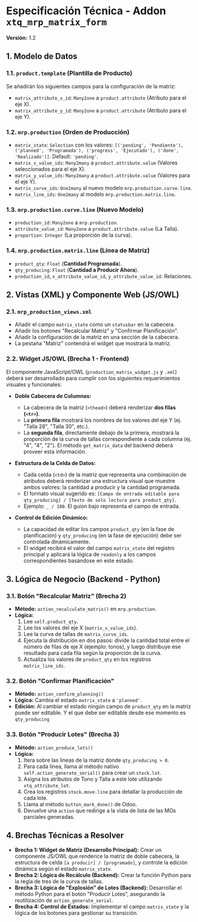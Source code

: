 # Especificación Técnica - Addon `xtq_mrp_matrix_form`
**Versión:** 1.2

## 1. Modelo de Datos

### 1.1. `product.template` (Plantilla de Producto)
Se añadirán los siguientes campos para la configuración de la matriz:
- `matrix_attribute_x_id`: `Many2one` a `product.attribute` (Atributo para el eje X).
- `matrix_attribute_y_id`: `Many2one` a `product.attribute` (Atributo para el eje Y).

### 1.2. `mrp.production` (Orden de Producción)
- `matrix_state`: `Selection` con los valores: `[('pending', 'Pendiente'), ('planned', 'Programada'), ('progress', 'Ejecutado'), ('done', 'Realizado')]`. Default: `'pending'`.
- `matrix_x_value_ids`: `Many2many` a `product.attribute.value` (Valores seleccionados para el eje X).
- `matrix_y_value_ids`: `Many2many` a `product.attribute.value` (Valores para el eje Y).
- `matrix_curve_ids`: `One2many` al nuevo modelo `mrp.production.curve.line`.
- `matrix_line_ids`: `One2many` al modelo `mrp.production.matrix.line`.

### 1.3. `mrp.production.curve.line` (Nuevo Modelo)
- `production_id`: `Many2one` a `mrp.production`.
- `attribute_value_id`: `Many2one` a `product.attribute.value` (La Talla).
- `proportion`: `Integer` (La proporción de la curva).

### 1.4. `mrp.production.matrix.line` (Línea de Matriz)
- `product_qty`: `Float` (**Cantidad Programada**).
- `qty_producing`: `Float` (**Cantidad a Producir Ahora**).
- `production_id`, `x_attribute_value_id`, `y_attribute_value_id`: Relaciones.

## 2. Vistas (XML) y Componente Web (JS/OWL)

### 2.1. `mrp_production_views.xml`
- Añadir el campo `matrix_state` como un `statusbar` en la cabecera.
- Añadir los botones "Recalcular Matriz" y "Confirmar Planificación".
- Añadir la configuración de la matriz en una sección de la cabecera.
- La pestaña "Matriz" contendrá el widget que mostrará la matriz.

### 2.2. Widget JS/OWL (Brecha 1 - Frontend)
El componente JavaScript/OWL (`production_matrix_widget.js` y `.xml`) deberá ser desarrollado para cumplir con los siguientes requerimientos visuales y funcionales:

- **Doble Cabecera de Columnas:**
    - La cabecera de la matriz (`<thead>`) deberá renderizar **dos filas (`<tr>`)**.
    - La **primera fila** mostrará los nombres de los valores del eje Y (ej. "Talla 28", "Talla 30", etc.).
    - La **segunda fila**, directamente debajo de la primera, mostrará la proporción de la curva de tallas correspondiente a cada columna (ej. "4", "4", "2"). El método `get_matrix_data` del backend deberá proveer esta información.

- **Estructura de la Celda de Datos:**
    - Cada celda (`<td>`) de la matriz que representa una combinación de atributos deberá renderizar una estructura visual que muestre ambos valores: la cantidad a producir y la cantidad programada.
    - El formato visual sugerido es: `[Campo de entrada editable para qty_producing] / [Texto de solo lectura para product_qty]`.
    - Ejemplo: `_ / 100`. El guion bajo representa el campo de entrada.

- **Control de Edición Dinámico:**
    - La capacidad de editar los campos `product_qty` (en la fase de planificación) y `qty_producing` (en la fase de ejecución) debe ser controlada dinámicamente.
    - El widget recibirá el valor del campo `matrix_state` del registro principal y aplicará la lógica de `readonly` a los campos correspondientes basándose en este estado.

## 3. Lógica de Negocio (Backend - Python)

### 3.1. Botón "Recalcular Matriz" (Brecha 2)
- **Método:** `action_recalculate_matrix()` en `mrp.production`.
- **Lógica:**
    1. Lee `self.product_qty`.
    2. Lee los valores del eje X (`matrix_x_value_ids`).
    3. Lee la curva de tallas de `matrix_curve_ids`.
    4. Ejecuta la distribución en dos pasos: divide la cantidad total entre el número de filas de eje X (ejemplo: tonos), y luego distribuye ese resultado para cada fila según la proporción de la curva.
    5. Actualiza los valores de `product_qty` en los registros `matrix_line_ids`.

### 3.2. Botón "Confirmar Planificación"
- **Método:** `action_confirm_planning()`
- **Lógica:** Cambia el estado `matrix_state` a `'planned'`.
- **Edición:** Al cambiar el estado ningún campo de `product_qty` en la matriz puede ser editable. Y el que debe ser editable desde ese momento es `qty_producing`

### 3.3. Botón "Producir Lotes" (Brecha 3)
- **Método:** `action_produce_lots()`
- **Lógica:**
    1. Itera sobre las líneas de la matriz donde `qty_producing > 0`.
    2. Para cada línea, llama al método nativo `self.action_generate_serial()` para crear un `stock.lot`.
    3. Asigna los atributos de Tono y Talla a este lote utilizando `xtq_attribute_lot`.
    4. Crea los registros `stock.move.line` para detallar la producción de cada lote.
    5. Llama al método `button_mark_done()` de Odoo.
    6. Devuelve una `action` que redirige a la vista de lista de las MOs parciales generadas.

## 4. Brechas Técnicas a Resolver

- **Brecha 1: Widget de Matriz (Desarrollo Principal):** Crear un componente JS/OWL que renderice la matriz de doble cabecera, la estructura de celda `[a producir] / [programado]`, y controle la edición dinámica según el estado `matrix_state`.
- **Brecha 2: Lógica de Recálculo (Backend):** Crear la función Python para la regla de tres de la curva de tallas.
- **Brecha 3: Lógica de "Explosión" de Lotes (Backend):** Desarrollar el método Python para el botón "Producir Lotes", asegurando la reutilización de `action_generate_serial`.
- **Brecha 4: Control de Estados:** Implementar el campo `matrix_state` y la lógica de los botones para gestionar su transición.